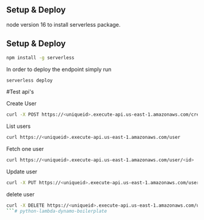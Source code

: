 ## Setup & Deploy
node version 16 to install serverless package.
## Setup & Deploy

```bash
npm install -g serverless
```
In order to deploy the endpoint simply run

```bash
serverless deploy
```

#Test api's

Create User
```bash
curl -X POST https://<uniqueid>.execute-api.us-east-1.amazonaws.com/create --data '{ "name": "ashok k", email: "ashokona47@gmail.com", address: "Hyderabad, India" }' -H "Content-Type: application/json"
```
List users
```bash
curl https://<uniqueid>.execute-api.us-east-1.amazonaws.com/user
```

Fetch one user
```bash
curl https://<uniqueid>.execute-api.us-east-1.amazonaws.com/user/<id>
```

Update user
```bash
curl -X PUT https://<uniqueid>.execute-api.us-east-1.amazonaws.com/user/<id> --data '{ "address": "Hyderabad, India."}' -H "Content-Type: application/json"
```

delete user
```bash
curl -X DELETE https://<uniqueid>.execute-api.us-east-1.amazonaws.com/user/<id>
```# python-lambda-dynamo-boilerplate
